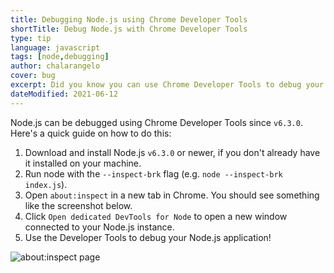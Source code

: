 ```yaml
---
title: Debugging Node.js using Chrome Developer Tools
shortTitle: Debug Node.js with Chrome Developer Tools
type: tip
language: javascript
tags: [node,debugging]
author: chalarangelo
cover: bug
excerpt: Did you know you can use Chrome Developer Tools to debug your Node.js code? Find out how in this short guide.
dateModified: 2021-06-12
---
```


Node.js can be debugged using Chrome Developer Tools since `v6.3.0`. Here's a quick guide on how to do this:

1. Download and install Node.js `v6.3.0` or newer, if you don't already have it installed on your machine.
2. Run node with the `--inspect-brk` flag (e.g. `node --inspect-brk index.js`).
3. Open `about:inspect` in a new tab in Chrome. You should see something like the screenshot below.
4. Click `Open dedicated DevTools for Node` to open a new window connected to your Node.js instance.
5. Use the Developer Tools to debug your Node.js application!

![about:inspect page](./illustrations/chrome-debug-node.png)
